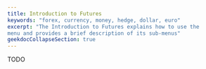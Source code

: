```yaml
---
title: Introduction to Futures
keywords: "forex, currency, money, hedge, dollar, euro"
excerpt: "The Introduction to Futures explains how to use the 
menu and provides a brief description of its sub-menus"
geekdocCollapseSection: true
---
```


TODO